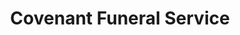 ---
title: "Covenant Funeral Service"
url: /stafford/covenant-funeral-service/
shop: Bestattungen
---